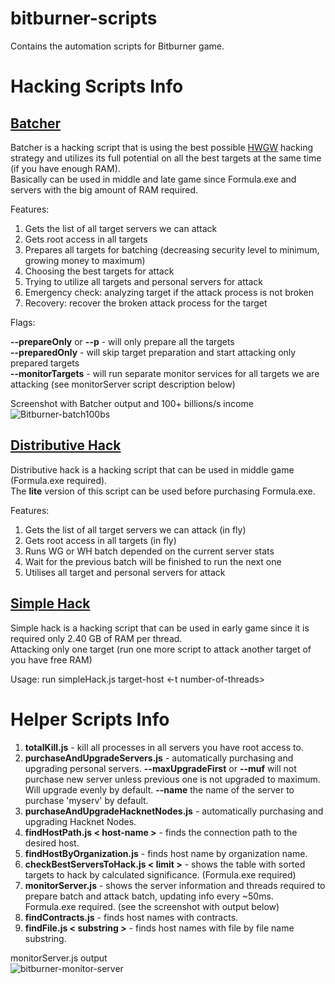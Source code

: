 # bitburner-scripts
Contains the automation scripts for Bitburner game.

# Hacking Scripts Info

## [Batcher](https://github.com/NiksRakevich/bitburner-scripts/blob/main/home/batcher/batcherManager.js)
Batcher is a hacking script that is using the best possible [HWGW](https://bitburner.readthedocs.io/en/latest/advancedgameplay/hackingalgorithms.html#batch-algorithms-hgw-hwgw-or-cycles) hacking strategy and utilizes its full potential on all the best targets at the same time (if you have enough RAM).<br>
Basically can be used in middle and late game since Formula.exe and servers with the big amount of RAM required.

Features:
1. Gets the list of all target servers we can attack
2. Gets root access in all targets
3. Prepares all targets for batching (decreasing security level to minimum, growing money to maximum)
4. Choosing the best targets for attack
5. Trying to utilize all targets and personal servers for attack
6. Emergency check: analyzing target if the attack process is not broken
7. Recovery: recover the broken attack process for the target

Flags:

**--prepareOnly** or **--p** - will only prepare all the targets<br>
**--preparedOnly** - will skip target preparation and start attacking only prepared targets<br>
**--monitorTargets** - will run separate monitor services for all targets we are attacking (see monitorServer script description below)<br>

Screenshot with Batcher output and 100+ billions/s income<br>
![Bitburner-batch100bs](https://github.com/NiksRakevich/bitburner-scripts/assets/32455265/e5bfc816-944a-49ea-bf1f-78dde5d1a7d7)

## [Distributive Hack](https://github.com/NiksRakevich/bitburner-scripts/blob/main/home/distributive-hack/distributiveHackManager.js)
Distributive hack is a hacking script that can be used in middle game (Formula.exe required).<br>
The **lite** version of this script can be used before purchasing Formula.exe.

Features:
1. Gets the list of all target servers we can attack (in fly)
2. Gets root access in all targets (in fly)
3. Runs WG or WH batch depended on the current server stats
4. Wait for the previous batch will be finished to run the next one
5. Utilises all target and personal servers for attack

## [Simple Hack](https://github.com/NiksRakevich/bitburner-scripts/blob/main/home/simpleHack.js)
Simple hack is a hacking script that can be used in early game since it is required only 2.40 GB of RAM per thread.<br>
Attacking only one target (run one more script to attack another target of you have free RAM)

Usage: run simpleHack.js target-host <-t number-of-threads>

# Helper Scripts Info
1. **totalKill.js** - kill all processes in all servers you have root access to.
2. **purchaseAndUpgradeServers.js** - automatically purchasing and upgrading personal servers. **--maxUpgradeFirst** or **--muf** will not purchase new server unless previous one is not upgraded to maximum. Will upgrade evenly by default. **--name** the name of the server to purchase 'myserv' by default.
3. **purchaseAndUpgradeHacknetNodes.js** - automatically purchasing and upgrading Hacknet Nodes.
4. **findHostPath.js < host-name >** - finds the connection path to the desired host.
5. **findHostByOrganization.js** - finds host name by organization name.
6. **checkBestServersToHack.js < limit >** - shows the table with sorted targets to hack by calculated significance. (Formula.exe required)
7. **monitorServer.js** - shows the server information and threads required to prepare batch and attack batch, updating info every ~50ms. Formula.exe required. (see the screenshot with output below)
8. **findContracts.js** - finds host names with contracts.
8. **findFile.js < substring >** - finds host names with file by file name substring.

monitorServer.js output<br>
![bitburner-monitor-server](https://github.com/NiksRakevich/bitburner-scripts/assets/32455265/fe1fa5cb-0691-4176-9d3c-d569b64dde29)
